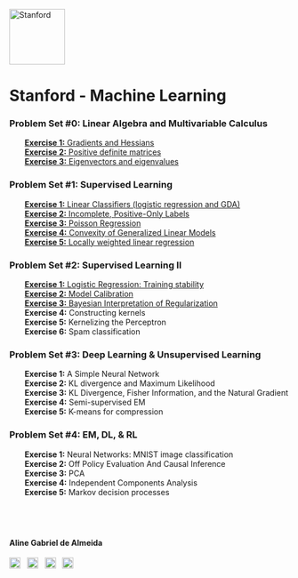 <a href="https://i.dlpng.com/static/png/498606_preview.png"><img src="https://i.dlpng.com/static/png/498606_preview.png" title="Stanford" alt="Stanford" height="100"></a>

# Stanford - Machine Learning  
  
### **Problem Set #0: Linear Algebra and Multivariable Calculus**
&nbsp;&nbsp;&nbsp;&nbsp;&nbsp;&nbsp; [**Exercise 1:** Gradients and Hessians](https://github.com/AlmeidaAlin3/MachineLearning/blob/master/ProblemSet0/Exercise1/README.md)  
&nbsp;&nbsp;&nbsp;&nbsp;&nbsp;&nbsp; [**Exercise 2:** Positive definite matrices](https://github.com/AlmeidaAlin3/MachineLearning/blob/master/ProblemSet0/Exercise2/README.md)    
&nbsp;&nbsp;&nbsp;&nbsp;&nbsp;&nbsp; [**Exercise 3:** Eigenvectors and eigenvalues](https://github.com/AlmeidaAlin3/MachineLearning/blob/master/ProblemSet0/Exercise3/README.md)   

### **Problem Set #1: Supervised Learning**  
&nbsp;&nbsp;&nbsp;&nbsp;&nbsp;&nbsp; [**Exercise 1:** Linear Classifiers (logistic regression and GDA)](https://github.com/AlmeidaAlin3/MachineLearning/blob/master/ProblemSet1/Exercise1/README.md)  
&nbsp;&nbsp;&nbsp;&nbsp;&nbsp;&nbsp; [**Exercise 2:** Incomplete, Positive-Only Labels](https://github.com/AlmeidaAlin3/MachineLearning/blob/master/ProblemSet1/Exercise2/README.md)    
&nbsp;&nbsp;&nbsp;&nbsp;&nbsp;&nbsp; [**Exercise 3:** Poisson Regression](https://github.com/AlmeidaAlin3/MachineLearning/blob/master/ProblemSet1/Exercise3/README.md)  
&nbsp;&nbsp;&nbsp;&nbsp;&nbsp;&nbsp; [**Exercise 4:** Convexity of Generalized Linear Models](https://github.com/AlmeidaAlin3/MachineLearning/blob/master/ProblemSet1/Exercise4/README.md)    
&nbsp;&nbsp;&nbsp;&nbsp;&nbsp;&nbsp; [**Exercise 5:** Locally weighted linear regression](https://github.com/AlmeidaAlin3/MachineLearning/blob/master/ProblemSet1/Exercise5/README.md)  

### **Problem Set #2: Supervised Learning II**  
&nbsp;&nbsp;&nbsp;&nbsp;&nbsp;&nbsp; [**Exercise 1:** Logistic Regression: Training stability](https://github.com/AlmeidaAlin3/MachineLearning/blob/master/ProblemSet2/Exercise1/README.md)    
&nbsp;&nbsp;&nbsp;&nbsp;&nbsp;&nbsp; [**Exercise 2:** Model Calibration](https://github.com/AlmeidaAlin3/MachineLearning/blob/master/ProblemSet2/Exercise2/README.md)  
&nbsp;&nbsp;&nbsp;&nbsp;&nbsp;&nbsp; [**Exercise 3:** Bayesian Interpretation of Regularization](https://github.com/AlmeidaAlin3/MachineLearning/blob/master/ProblemSet2/Exercise3/README.md)    
&nbsp;&nbsp;&nbsp;&nbsp;&nbsp;&nbsp; **Exercise 4:** Constructing kernels  
&nbsp;&nbsp;&nbsp;&nbsp;&nbsp;&nbsp; **Exercise 5:** Kernelizing the Perceptron  
&nbsp;&nbsp;&nbsp;&nbsp;&nbsp;&nbsp; **Exercise 6:** Spam classification  

### **Problem Set #3: Deep Learning & Unsupervised Learning**   
&nbsp;&nbsp;&nbsp;&nbsp;&nbsp;&nbsp; **Exercise 1:** A Simple Neural Network   
&nbsp;&nbsp;&nbsp;&nbsp;&nbsp;&nbsp; **Exercise 2:** KL divergence and Maximum Likelihood  
&nbsp;&nbsp;&nbsp;&nbsp;&nbsp;&nbsp; **Exercise 3:** KL Divergence, Fisher Information, and the Natural Gradient  
&nbsp;&nbsp;&nbsp;&nbsp;&nbsp;&nbsp; **Exercise 4:** Semi-supervised EM    
&nbsp;&nbsp;&nbsp;&nbsp;&nbsp;&nbsp; **Exercise 5:** K-means for compression    

### **Problem Set #4: EM, DL, & RL**   
&nbsp;&nbsp;&nbsp;&nbsp;&nbsp;&nbsp; **Exercise 1:** Neural Networks: MNIST image classification   
&nbsp;&nbsp;&nbsp;&nbsp;&nbsp;&nbsp; **Exercise 2:** Off Policy Evaluation And Causal Inference  
&nbsp;&nbsp;&nbsp;&nbsp;&nbsp;&nbsp; **Exercise 3:** PCA    
&nbsp;&nbsp;&nbsp;&nbsp;&nbsp;&nbsp; **Exercise 4:** Independent Components Analysis      
&nbsp;&nbsp;&nbsp;&nbsp;&nbsp;&nbsp; **Exercise 5:** Markov decision processes     
 
&nbsp;  
---

#### Aline Gabriel de Almeida  
<a href="https://www.linkedin.com/in/alinegalmeida/"><img src="https://cdn3.iconfinder.com/data/icons/logos-and-brands-adobe/512/201_Linkedin-512.png" title="Linkedin: alinegalmeida" alt="https://www.linkedin.com/in/alinegalmeida/" height="20"></a>
&nbsp; <a href="https://www.kaggle.com/almeidaalin3"><img src="https://cdn3.iconfinder.com/data/icons/logos-and-brands-adobe/512/189_Kaggle-512.png" title="Kaggle: almeidaalin3" alt="https://www.kaggle.com/almeidaalin3" height="20"></a>
&nbsp; <a href="mailto:aline.gabriel.almeida@gmail.com"><img src="https://cdn3.iconfinder.com/data/icons/logos-and-brands-adobe/512/147_Gmail-512.png" title="aline.gabriel.almeida@gmail.com" alt="aline.gabriel.almeida@gmail.com" height="20"></a>
&nbsp; <a href="https://github.com/AlmeidaAlin3/"><img src="https://cdn3.iconfinder.com/data/icons/logos-and-brands-adobe/512/142_Github-512.png" title="Github: AlmeidaAlin3" alt="https://github.com/AlmeidaAlin3/" height="20"></a> 
